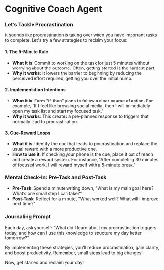 # Cognitive Coach Agent

### Let’s Tackle Procrastination

It sounds like procrastination is taking over when you have important tasks to complete. Let's try a few strategies to reclaim your focus:

#### 1. The 5-Minute Rule
- **What it is**: Commit to working on the task for just 5 minutes without worrying about the outcome. Often, getting started is the hardest part.
- **Why it works**: It lowers the barrier to beginning by reducing the perceived effort required, getting you over the initial hump.

#### 2. Implementation Intentions
- **What it is**: Form "if-then" plans to follow a clear course of action. For example, "If I feel like browsing social media, then I will immediately open my task list and start my focused task."
- **Why it works**: This creates a pre-planned response to triggers that normally lead to procrastination.

#### 3. Cue-Reward Loops
- **What it is**: Identify the cue that leads to procrastination and replace the usual reward with a more productive one. 
- **How to use it**: If checking your phone is the cue, place it out of reach and create a reward system. For instance, "After completing 30 minutes of focused work, I will reward myself with a 5-minute break."

### Mental Check-In: Pre-Task and Post-Task
- **Pre-Task**: Spend a minute writing down, "What is my main goal here? What’s one small step I can take?"
- **Post-Task**: Reflect for a minute, "What worked well? What will I improve next time?"

### Journaling Prompt
Each day, ask yourself: "What did I learn about my procrastination triggers today, and how can I use this knowledge to structure my day better tomorrow?"

By implementing these strategies, you’ll reduce procrastination, gain clarity, and boost productivity. Remember, small steps lead to big changes!

Now, get started and reclaim your day!
